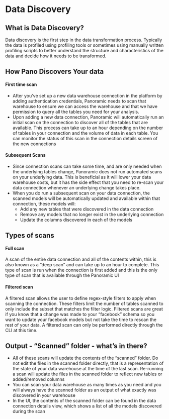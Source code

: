 # Data Discovery

## What is Data Discovery?

Data discovery is the first step in the data transformation process. Typically the data is profiled using profiling tools or sometimes using manually written profiling scripts to better understand the structure and characteristics of the data and decide how it needs to be transformed.

## How Pano Discovers Your data

#### First time scan

* After you’ve set up a new data warehouse connection in the platform by adding authentication credentials, Panoramic needs to scan that warehouse to ensure we can access the warehouse and that we have permission to query all the tables you need for your analysis.
* Upon adding a new data connection, Panoramic will automatically run an initial scan on the connection to discover all of the tables that are available. This process can take up to an hour depending on the number of tables in your connection and the volume of data in each table. You can monitor the status of this scan in the connection details screen of the new connections

#### Subsequent Scans

* Since connection scans can take some time, and are only needed when the underlying tables change, Panoramic does not run automated scans on your underlying data. This is beneficial as it will lower your data warehouse costs, but it has the side effect that you need to re-scan your data connection whenever an underlying change takes place.
* When you do run a subsequent scan on your data connection, the scanned models will be automatically updated and available within that connection, these models will:
  * Add any new tables that were discovered in the data connection
  * Remove any models that no longer exist in the underlying connection
  * Update the columns discovered in each of the models

## Types of scans

#### Full scan

A scan of the entire data connection and all of the contents within, this is also known as a “deep scan” and can take up to an hour to complete. This type of scan is run when the connection is first added and this is the only type of scan that is available through the Panoramic UI

#### Filtered scan

A filtered scan allows the user to define regex-style filters to apply when scanning the connection. These filters limit the number of tables scanned to only include the subset that matches the filter logic. Filtered scans are great if you know that a change was made to your “facebook” schema so you want to update your facebook models but not take the time to rescan the rest of your data. A filtered scan can only be performed directly through the CLI at this time.

## Output - “Scanned” folder - what’s in there?

* All of these scans will update the contents of the “scanned” folder. Do not edit the files in the scanned folder directly, that is a representation of the state of your data warehouse at the time of the last scan. Re-running a scan will update the files in the scanned folder to reflect new tables or added/removed columns
* You can scan your data warehouse as many times as you need and you will always have the scanned folder as an output of what exactly was discovered in your warehouse
* In the UI, the contents of the scanned folder can be found in the data connection details view, which shows a list of all the models discovered during the scan

